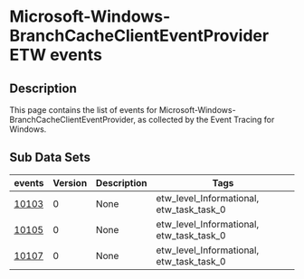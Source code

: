 # Microsoft-Windows-BranchCacheClientEventProvider ETW events

## Description
This page contains the list of events for Microsoft-Windows-BranchCacheClientEventProvider, as collected by the Event Tracing for Windows.

## Sub Data Sets
|events|Version|Description|Tags|
|---|---|---|---|
|[10103](events/event-10103.md)|0|None|etw_level_Informational, etw_task_task_0|
|[10105](events/event-10105.md)|0|None|etw_level_Informational, etw_task_task_0|
|[10107](events/event-10107.md)|0|None|etw_level_Informational, etw_task_task_0|
